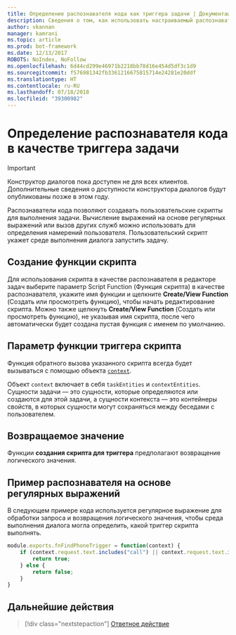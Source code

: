 ```yaml
---
title: Определение распознавателя кода как триггера задачи | Документация Майкрософт
description: Сведения о том, как использовать настраиваемый распознаватель кода в качестве триггера задачи.
author: vkannan
manager: kamrani
ms.topic: article
ms.prod: bot-framework
ms.date: 12/13/2017
ROBOTS: NoIndex, NoFollow
ms.openlocfilehash: 6d44cd299e46971b2218bb78d16e454d5df3c1d9
ms.sourcegitcommit: f576981342fb3361216675815714e24281e20ddf
ms.translationtype: HT
ms.contentlocale: ru-RU
ms.lasthandoff: 07/18/2018
ms.locfileid: "39300982"
---
```

# <a name="define-code-recognizer-as-task-trigger"></a>Определение распознавателя кода в качестве триггера задачи
> [!IMPORTANT]
> Конструктор диалогов пока доступен не для всех клиентов. Дополнительные сведения о доступности конструктора диалогов будут опубликованы позже в этом году.

Распознаватели кода позволяют создавать пользовательские скрипты для выполнения задачи. Вычисление выражений на основе регулярных выражений или вызов других служб можно использовать для определения намерений пользователя. Пользовательский скрипт укажет среде выполнения диалога запустить задачу. 

## <a name="create-a-script-function"></a>Создание функции скрипта
Для использования скрипта в качестве распознавателя в редакторе задач выберите параметр Script Function (Функция скрипта) в качестве распознавателя, укажите имя функции и щелкните **Create/View Function** (Создать или просмотреть функцию), чтобы начать редактирование скрипта. Можно также щелкнуть **Create/View Function** (Создать или просмотреть функцию), не указывая имя скрипта, после чего автоматически будет создана пустая функция с именем по умолчанию. 

## <a name="script-trigger-function-parameter"></a>Параметр функции триггера скрипта

Функция обратного вызова указанного скрипта всегда будет вызываться с помощью объекта [`context`](conversation-designer-context-object.md).

Объект `context` включает в себя `taskEntities` и `contextEntities`. Сущности задачи — это сущности, которые определяются или создаются для этой задачи, а сущности контекста — это контейнеры свойств, в которых сущности могут сохраняться между беседами с пользователем.

## <a name="return-value"></a>Возвращаемое значение

Функции **создания скрипта для триггера** предполагают возвращение логического значения.

## <a name="sample-regex-based-recognizer"></a>Пример распознавателя на основе регулярных выражений
В следующем примере кода используется регулярное выражение для обработки запроса и возвращения логического значения, чтобы среда выполнения диалога могла определить, какой триггер скрипта выполнять.

```javascript
module.exports.fnFindPhoneTrigger = function(context) {
    if (context.request.text.includes("call") || context.request.text.includes("ring")) {
        return true;
    } else {
        return false;
    }
} 
```

## <a name="next-step"></a>Дальнейшие действия
> [!div class="nextstepaction"]
> [Ответное действие](conversation-designer-reply.md)
